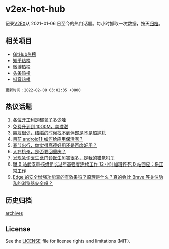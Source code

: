 # v2ex-hot-hub

 记录[V2EX](https://www.v2ex.com/)从 2021-01-06 日至今的热门话题。每小时抓取一次数据，按天[归档](archives)。
 
 ## 相关项目

- [GitHub热榜](https://github.com/snaildev/github-hot-hub)
- [知乎热榜](https://github.com/snaildev/zhihu-hot-hub)
- [微博热榜](https://github.com/snaildev/weibo-hot-hub)
- [头条热榜](https://github.com/snaildev/toutiao-hot-hub)
- [抖音热榜](https://github.com/snaildev/douyin-hot-hub)


 `更新时间：2022-02-08 03:02:35 +0800`

## 热议话题

1. [各位开工利是都领了多少哇](https://www.v2ex.com/t/832169)
1. [免费升到到 1000M，美滋滋](https://www.v2ex.com/t/832168)
1. [朋友很少，结婚的时候找不到伴郎是不是超尴尬](https://www.v2ex.com/t/832171)
1. [目前 android11 如何给应用保活呢？](https://www.v2ex.com/t/832165)
1. [春节出行，你觉得高德好用还是百度好用？](https://www.v2ex.com/t/832188)
1. [人在杭州，是否要回重庆？](https://www.v2ex.com/t/832208)
1. [发现急诊医生比门诊医生厉害很多，是我的错觉吗？](https://www.v2ex.com/t/832179)
1. [曝 B 站武汉审核组组长过年高强度连续工作 12 小时加班猝死 B 站回应：系正常工作](https://www.v2ex.com/t/832288)
1. [Edge 的安全增强功能真的有效果吗？原理是什么？真的会比 Brave 等关注隐私的浏览器安全吗？](https://www.v2ex.com/t/832206)

## 历史归档

[archives](archives)

## License

See the [LICENSE](LICENSE) file for license rights and limitations (MIT).
